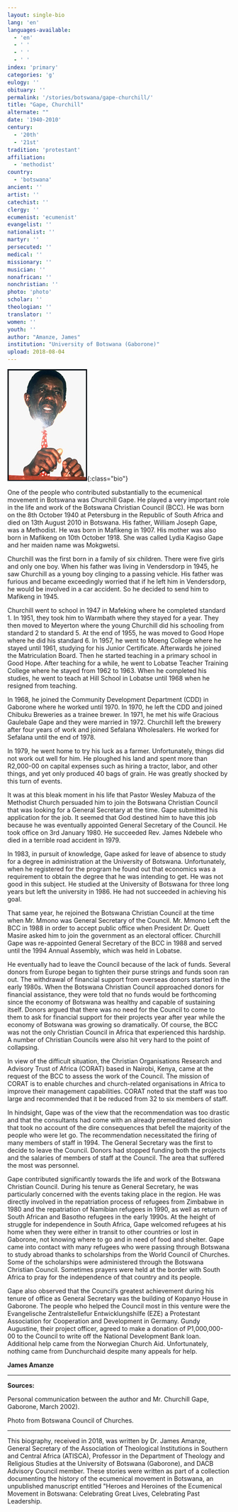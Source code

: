 ```yaml
---
layout: single-bio
lang: 'en'
languages-available:
  - 'en'
  - ' '
  - ' '
  - ' '
index: 'primary'
categories: 'g'
eulogy: ''
obituary: ''
permalink: '/stories/botswana/gape-churchill/'
title: "Gape, Churchill"
alternate: ""
date: '1940-2010'
century:
  - '20th'  
  - '21st'                  
tradition: 'protestant'                       
affiliation:
  - 'methodist'
country:
  - 'botswana'
ancient: ''
artist: ''
catechist: ''
clergy: ''
ecumenist: 'ecumenist'
evangelist: ''
nationalist: ''
martyr: ''
persecuted: ''
medical: ''
missionary: ''
musician: ''
nonafrican: ''
nonchristian: ''
photo: 'photo'
scholar: ''
theologian: ''
translator: ''
women: ''
youth: ''
author: "Amanze, James"
institution: "University of Botswana (Gaborone)"
upload: 2018-08-04
---
```


![image](/images/bio-pics/botswana/gape-churchill/gape-churchill.jpg){:class="bio"}

One of the people who contributed substantially to the ecumenical movement in Botswana was Churchill Gape. He played a very important role in the life and work of the Botswana Christian Council (BCC). He was born on the 8th October 1940 at Petersburg in the Republic of South Africa and died on 13th August 2010 in Botswana. His father, William Joseph Gape, was a Methodist. He was born in Mafikeng in 1907. His mother was also born in Mafikeng on 10th October 1918. She was called Lydia Kagiso Gape and her maiden name was Mokgwetsi.

Churchill was the first born in a family of six children. There were five girls and only one boy. When his father was living in Vendersdorp in 1945, he saw Churchill as a young boy clinging to a passing vehicle. His father was furious and became exceedingly worried that if he left him in Vendersdorp, he would be involved in a car accident. So he decided to send him to Mafikeng in 1945.

Churchill went to school in 1947 in Mafeking where he completed standard 1. In 1951, they took him to Warmbath where they stayed for a year. They then moved to Meyerton where the young Churchill did his schooling from standard 2 to standard 5. At the end of 1955, he was moved to Good Hope where he did his standard 6. In 1957, he went to Moeng College where he stayed until 1961, studying for his Junior Certificate. Afterwards he joined the Matriculation Board. Then he started teaching in a primary school in Good Hope. After teaching for a while, he went to Lobatse Teacher Training College where he stayed from 1962 to 1963. When he completed his studies, he went to teach at Hill School in Lobatse until 1968 when he resigned from teaching.

In 1968, he joined the Community Development Department (CDD) in Gaborone where he worked until 1970. In 1970, he left the CDD and joined Chibuku Breweries as a trainee brewer. In 1971, he met his wife Gracious Gaulebale Gape and they were married in 1972. Churchill left the brewery after four years of work and joined Sefalana Wholesalers. He worked for Sefalana until the end of 1978.

In 1979, he went home to try his luck as a farmer. Unfortunately, things did not work out well for him. He ploughed his land and spent more than R2,000-00 on capital expenses such as hiring a tractor, labor, and other things, and yet only produced 40 bags of grain. He was greatly shocked by this turn of events.

It was at this bleak moment in his life that Pastor Wesley Mabuza of the Methodist Church persuaded him to join the Botswana Christian Council that was looking for a General Secretary at the time. Gape submitted his application for the job. It seemed that God destined him to have this job because he was eventually appointed General Secretary of the Council. He took office on 3rd January 1980. He succeeded Rev. James Ndebele who died in a terrible road accident in 1979.  

In 1983, in pursuit of knowledge, Gape asked for leave of absence to study for a degree in administration at the University of Botswana. Unfortunately, when he registered for the program he found out that economics was a requirement to obtain the degree that he was intending to get. He was not good in this subject. He studied at the University of Botswana for three long years but left the university in 1986. He had not succeeded in achieving his goal.

That same year, he rejoined the Botswana Christian Council at the time when Mr. Mmono was General Secretary of the Council. Mr. Mmono Left the BCC in 1988 in order to accept public office when President Dr. Quett Masire asked him to join the government as an electoral officer.  Churchill Gape was re-appointed General Secretary of the BCC in 1988 and served until the 1994 Annual Assembly, which was held in Lobatse.

He eventually had to leave the Council because of the lack of funds. Several donors from Europe began to tighten their purse strings and funds soon ran out. The withdrawal of financial support from overseas donors started in the early 1980s. When the Botswana Christian Council approached donors for financial assistance, they were told that no funds would be forthcoming since the economy of Botswana was healthy and capable of sustaining itself. Donors argued that there was no need for the Council to come to them to ask for financial support for their projects year after year while the economy of Botswana was growing so dramatically. Of course, the BCC was not the only Christian Council in Africa that experienced this hardship. A number of Christian Councils were also hit very hard to the point of collapsing.

In view of the difficult situation, the Christian Organisations Research and Advisory Trust of Africa (CORAT) based in Nairobi, Kenya, came at the request of the BCC to assess the work of the Council. The mission of CORAT is to enable churches and church-related organisations in Africa to improve their management capabilities. CORAT noted that the staff was too large and recommended that it be reduced from 32 to six members of staff.

In hindsight, Gape was of the view that the recommendation was too drastic and that the consultants had come with an already premeditated decision that took no account of the dire consequences that befell the majority of the people who were let go. The recommendation necessitated the firing of many members of staff in 1994. The General Secretary was the first to decide to leave the Council. Donors had stopped funding both the projects and the salaries of members of staff at the Council. The area that suffered the most was personnel.

Gape contributed significantly towards the life and work of the Botswana Christian Council. During his tenure as General Secretary, he was particularly concerned with the events taking place in the region. He was directly involved in the repatriation process of refugees from Zimbabwe in 1980 and the repatriation of Namibian refugees in 1990, as well as return of South African and Basotho refugees in the early 1990s. At the height of struggle for independence in South Africa, Gape welcomed refugees at his home when they were either in transit to other countries or lost in Gaborone, not knowing where to go and in need of food and shelter. Gape came into contact with many refugees who were passing through Botswana to study abroad thanks to scholarships from the World Council of Churches. Some of the scholarships were administered through the Botswana Christian Council. Sometimes prayers were held at the border with South Africa to pray for the independence of that country and its people.

Gape also observed that the Council’s greatest achievement during his tenure of office as General Secretary was the building of Kopanyo House in Gaborone. The people who helped the Council most in this venture were the Evangelische Zentralstellefur Entwicklungshilfe (EZE) a Protestant Association for Cooperation and Development in Germany. Gundy Augustine, their project officer, agreed to make a donation of P1,000,000-00 to the Council to write off the National Development Bank loan. Additional help came from the Norwegian Church Aid. Unfortunately, nothing came from Dunchurchaid despite many appeals for help.

**James Amanze**

---

**Sources:**

Personal communication between the author and Mr. Churchill Gape, Gaborone, March 2002).

Photo from Botswana Council of Churches.

---

This biography, received in 2018, was written by Dr. James Amanze, General Secretary of the Association of Theological Institutions in Southern and Central Africa (ATISCA), Professor in the Department of Theology and Religious Studies at the University of Botswana (Gaborone), and DACB Advisory Council member. These stories were written as part of a collection documenting the history of the ecumenical movement in Botswana, an unpublished manuscript entitled "Heroes and Heroines of the Ecumenical Movement in Botswana: Celebrating Great Lives, Celebrating Past Leadership.

